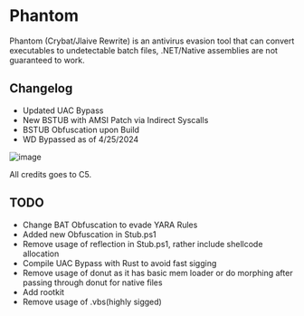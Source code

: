 # Phantom

Phantom (Crybat/Jlaive Rewrite) is an antivirus evasion tool that can convert executables to undetectable batch files, .NET/Native assemblies are not guaranteed to work.

## Changelog
- Updated UAC Bypass
- New BSTUB with AMSI Patch via Indirect Syscalls
- BSTUB Obfuscation upon Build
- WD Bypassed as of 4/25/2024

![image](https://raw.githubusercontent.com/sexyiam/Phantom/main/Images/Screenshot%202024-04-25%20022634.png)

All credits goes to C5.

## TODO 
- Change BAT Obfuscation to evade YARA Rules
- Added new Obfuscation in Stub.ps1
- Remove usage of reflection in Stub.ps1, rather include shellcode allocation
- Compile UAC Bypass with Rust to avoid fast sigging
- Remove usage of donut as it has basic mem loader or do morphing after passing through donut for native files
- Add rootkit
- Remove usage of .vbs(highly sigged)
